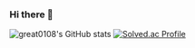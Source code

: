 ### Hi there 👋
![great0108's GitHub stats](https://github-readme-stats.vercel.app/api?username=great0108&show_icons=true&theme=radical&count_private=true)
[![Solved.ac Profile](http://mazassumnida.wtf/api/generate_badge?boj=great0108)](https://solved.ac/great0108)

<!--
**great0108/great0108** is a ✨ _special_ ✨ repository because its `README.md` (this file) appears on your GitHub profile.

Here are some ideas to get you started:

- 🔭 I’m currently working on ...
- 🌱 I’m currently learning ...
- 👯 I’m looking to collaborate on ...
- 🤔 I’m looking for help with ...
- 💬 Ask me about ...
- 📫 How to reach me: ...
- 😄 Pronouns: ...
- ⚡ Fun fact: ...
-->
